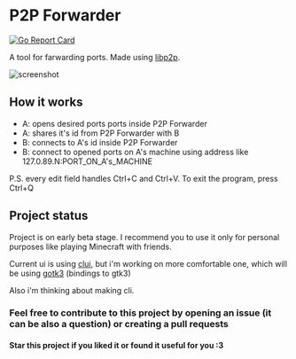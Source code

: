 # P2P Forwarder

[![Go Report Card](https://goreportcard.com/badge/github.com/nickname32/discordhook)](https://goreportcard.com/report/github.com/nickname32/p2p-forwarder)

A tool for farwarding ports. Made using [libp2p](https://github.com/libp2p/go-libp2p).

![screenshot](https://repository-images.githubusercontent.com/284020308/1534a100-d34b-11ea-9d0f-b22749e919b9)

## How it works

- A: opens desired ports ports inside P2P Forwarder
- A: shares it's id from P2P Forwarder with B
- B: connects to A's id inside P2P Forwarder
- B: connect to opened ports on A's machine using address like 127.0.89.N:PORT_ON_A's_MACHINE

P.S. every edit field handles Ctrl+C and Ctrl+V. To exit the program, press Ctrl+Q

## Project status

Project is on early beta stage. I recommend you to use it only for personal purposes like playing Minecraft with friends.

Current ui is using [clui](https://github.com/VladimirMarkelov/clui), but i'm working on more comfortable one, which will be using [gotk3](https://github.com/gotk3/gotk3) (bindings to gtk3)

Also i'm thinking about making cli.

### Feel free to contribute to this project by opening an issue (it can be also a question) or creating a pull requests

#### Star this project if you liked it or found it useful for you :3
